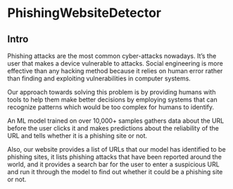 # PhishingWebsiteDetector
## Intro
Phishing attacks are the most common cyber-attacks nowadays. It’s the user that makes a device vulnerable to attacks. Social engineering is more effective than any hacking method because it relies on human error rather than finding and exploiting vulnerabilities in computer systems. ​

Our approach towards solving this problem is by providing humans with tools to help them make better decisions by employing systems that can recognize patterns which would be too complex for humans to identify.​

An ML model trained on over 10,000+ samples gathers data about the URL before the user clicks it and makes predictions about the reliability of the URL and tells whether it is a phishing site or not.​

Also, our website provides a list of URLs that our model has identified to be phishing sites, it lists phishing attacks that have been reported around the world, and it provides a search bar for the user to enter a suspicious URL and run it through the model to find out whether it could be a phishing site or not.​
